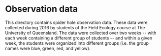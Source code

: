 # Observation data

This directory contains spider hole observation data. These data were collected during 2016 by students of the Field Ecology course at The University of Queensland. The data were collected over two weeks -- with each week containing a different group of students -- and within a given week, the students were organized into different groups (i.e. the group names were blue, green, red, and yellow).

